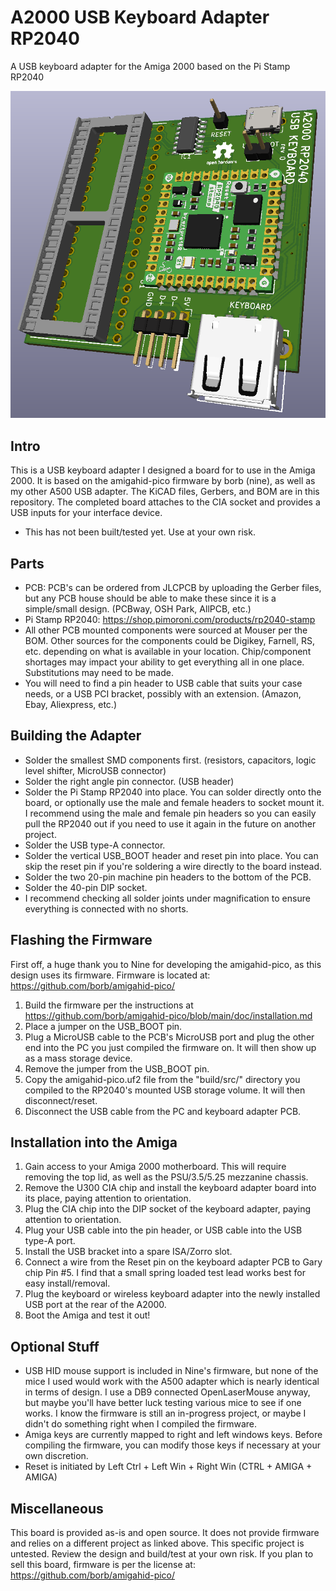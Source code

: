 # A2000 USB Keyboard Adapter RP2040
A USB keyboard adapter for the Amiga 2000 based on the Pi Stamp RP2040

![front-pcb](RP2040-A2000-KB.PNG)

## Intro
This is a USB keyboard adapter I designed a board for to use in the Amiga 2000. It is based on the amigahid-pico firmware by borb (nine), as well as my other A500 USB adapter. The KiCAD files, Gerbers, and BOM are in this repository. The completed board attaches to the CIA socket and provides a USB inputs for your interface device.

* This has not been built/tested yet. Use at your own risk.

## Parts
* PCB: PCB's can be ordered from JLCPCB by uploading the Gerber files, but any PCB house should be able to make these since it is a simple/small design. (PCBway, OSH Park, AllPCB, etc.)
* Pi Stamp RP2040: https://shop.pimoroni.com/products/rp2040-stamp
* All other PCB mounted components were sourced at Mouser per the BOM. Other sources for the components could be Digikey, Farnell, RS, etc. depending on what is available in your location. Chip/component shortages may impact your ability to get everything all in one place. Substitutions may need to be made.
* You will need to find a pin header to USB cable that suits your case needs, or a USB PCI bracket, possibly with an extension. (Amazon, Ebay, Aliexpress, etc.)

## Building the Adapter
* Solder the smallest SMD components first. (resistors, capacitors, logic level shifter, MicroUSB connector)
* Solder the right angle pin connector. (USB header)
* Solder the Pi Stamp RP2040 into place. You can solder directly onto the board, or optionally use the male and female headers to socket mount it. I recommend using the male and female pin headers so you can easily pull the RP2040 out if you need to use it again in the future on another project.
* Solder the USB type-A connector.
* Solder the vertical USB_BOOT header and reset pin into place. You can skip the reset pin if you're soldering a wire directly to the board instead.
* Solder the two 20-pin machine pin headers to the bottom of the PCB.
* Solder the 40-pin DIP socket.
* I recommend checking all solder joints under magnification to ensure everything is connected with no shorts.

## Flashing the Firmware
First off, a huge thank you to Nine for developing the amigahid-pico, as this design uses its firmware. Firmware is located at: https://github.com/borb/amigahid-pico/
1. Build the firmware per the instructions at https://github.com/borb/amigahid-pico/blob/main/doc/installation.md
2. Place a jumper on the USB_BOOT pin.
3. Plug a MicroUSB cable to the PCB's MicroUSB port and plug the other end into the PC you just compiled the firmware on. It will then show up as a mass storage device.
4. Remove the jumper from the USB_BOOT pin.
5. Copy the amigahid-pico.uf2 file from the "build/src/" directory you compiled to the RP2040's mounted USB storage volume. It will then disconnect/reset.
6. Disconnect the USB cable from the PC and keyboard adapter PCB.

## Installation into the Amiga
1. Gain access to your Amiga 2000 motherboard. This will require removing the top lid, as well as the PSU/3.5/5.25 mezzanine chassis.
2. Remove the U300 CIA chip and install the keyboard adapter board into its place, paying attention to orientation.
3. Plug the CIA chip into the DIP socket of the keyboard adapter, paying attention to orientation.
4. Plug your USB cable into the pin header, or USB cable into the USB type-A port.
5. Install the USB bracket into a spare ISA/Zorro slot.
6. Connect a wire from the Reset pin on the keyboard adapter PCB to Gary chip Pin #5. I find that a small spring loaded test lead works best for easy install/removal. 
7. Plug the keyboard or wireless keyboard adapter into the newly installed USB port at the rear of the A2000.
8. Boot the Amiga and test it out!

## Optional Stuff
* USB HID mouse support is included in Nine's firmware, but none of the mice I used would work with the A500 adapter which is nearly identical in terms of design. I use a DB9 connected OpenLaserMouse anyway, but maybe you'll have better luck testing various mice to see if one works. I know the firmware is still an in-progress project, or maybe I didn't do something right when I compiled the firmware. 
* Amiga keys are currently mapped to right and left windows keys. Before compiling the firmware, you can modify those keys if necessary at your own discretion.
* Reset is initiated by Left Ctrl + Left Win + Right Win (CTRL + AMIGA + AMIGA)

## Miscellaneous
This board is provided as-is and open source. It does not provide firmware and relies on a different project as linked above. This specific project is untested. Review the design and build/test at your own risk.
If you plan to sell this board, firmware is per the license at: https://github.com/borb/amigahid-pico/
